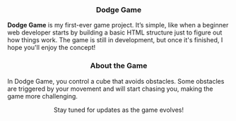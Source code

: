 <h3 align="center">Dodge Game</h3>
<b>Dodge Game</b> is my first-ever game project. It’s simple, like when a beginner web developer starts by building a basic HTML structure just to figure out how things work. The game is still in development, but once it's finished, I hope you'll enjoy the concept!

<h3 align="center">About the Game</h3>
In Dodge Game, you control a cube that avoids obstacles. Some obstacles are triggered by your movement and will start chasing you, making the game more challenging.

<p align="center">Stay tuned for updates as the game evolves!</p>
